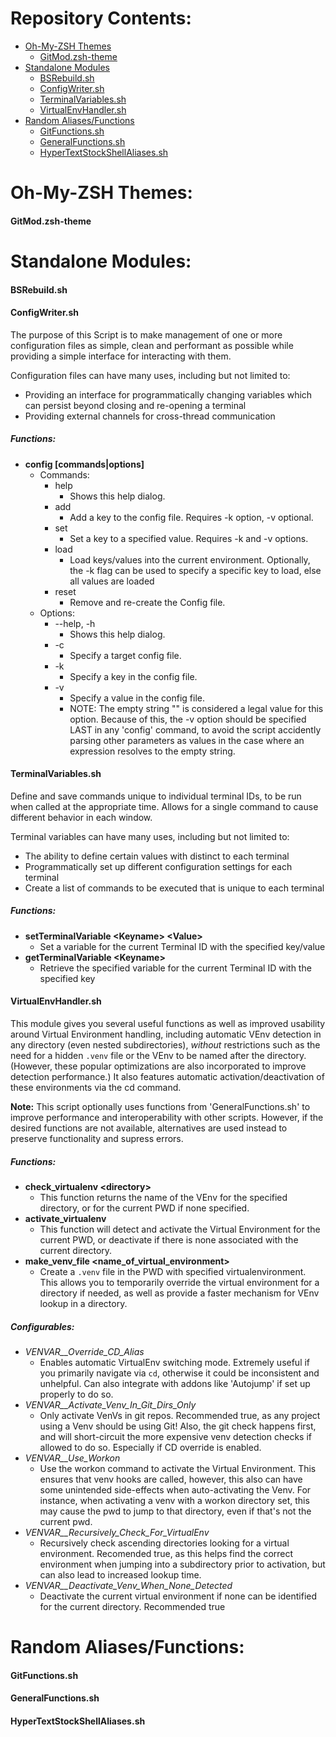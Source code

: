 Repository Contents:
======================
- [Oh-My-ZSH Themes](#oh-my-zsh-themes)
  - [GitMod.zsh-theme](#gitmodzsh-theme)
- [Standalone Modules](#standalone-modules)
  - [BSRebuild.sh](#bsrebuildsh)
  - [ConfigWriter.sh](#configwritersh)
  - [TerminalVariables.sh](#terminalvariablessh)
  - [VirtualEnvHandler.sh](#virtualenvhandlersh)
- [Random Aliases/Functions](#random-aliasesfunctions)
  - [GitFunctions.sh](#gitfunctionssh)
  - [GeneralFunctions.sh](#generalfunctionssh)
  - [HyperTextStockShellAliases.sh](#hypertextstockshellaliasessh)

Oh-My-ZSH Themes:
======================
#### GitMod.zsh-theme



Standalone Modules:
======================
#### BSRebuild.sh

#### ConfigWriter.sh
The purpose of this Script is to make management of one or more configuration files as simple, clean and performant as possible while providing a simple interface for interacting with them.

Configuration files can have many uses, including but not limited to:
  - Providing an interface for programmatically changing variables which can persist beyond closing and re-opening a terminal
  - Providing external channels for cross-thread communication

##### Functions:
- **config [commands|options]**
  - Commands:
    - help
      - Shows this help dialog.
    - add
      - Add a key to the config file.  Requires -k option, -v optional.
    - set
      - Set a key to a specified value.  Requires -k and -v options.
    - load
      - Load keys/values into the current environment. Optionally, the -k flag can be used to specify a specific key to load, else all values are loaded
    - reset
      - Remove and re-create the Config file.
  - Options:
    - --help, -h
      - Shows this help dialog.
    - -c
      - Specify a target config file.
    - -k
      - Specify a key in the config file.
    - -v
      - Specify a value in the config file.
      - NOTE: The empty string "" is considered a legal value for this option. Because of this, the -v option should be specified LAST in any 'config' command, to avoid the script accidently parsing other parameters as values in the case where an expression resolves to the empty string.


#### TerminalVariables.sh
Define and save commands unique to individual terminal IDs, to be run when called at the appropriate time.  Allows for a single command to cause different behavior in each window.

Terminal variables can have many uses, including but not limited to:
  - The ability to define certain values with distinct to each terminal
  - Programmatically set up different configuration settings for each terminal
  - Create a list of commands to be executed that is unique to each terminal

##### Functions:
- **setTerminalVariable \<Keyname\> \<Value\>**
  - Set a variable for the current Terminal ID with the specified key/value
- **getTerminalVariable \<Keyname\>**
  - Retrieve the specified variable for the current Terminal ID with the specified key



#### VirtualEnvHandler.sh
This module gives you several useful functions as well as improved usability around Virtual Environment handling, including automatic VEnv detection in any directory (even nested subdirectories), *without* restrictions such as the need for a hidden `.venv` file or the VEnv to be named after the directory. (However, these popular optimizations are also incorporated to improve detection performance.)  It also features automatic activation/deactivation of these environments via the cd command.

**Note:** This script optionally uses functions from 'GeneralFunctions.sh' to improve performance and interoperability with other scripts.  However, if the desired functions are not available, alternatives are used instead to preserve functionality and supress errors.

##### Functions:
- **check_virtualenv \<directory\>** 
  - This function returns the name of the VEnv for the specified directory, or for the current PWD if none specified.
- **activate_virtualenv** 
  - This function will detect and activate the Virtual Environment for the current PWD, or deactivate if there is none associated with the current directory.
- **make_venv_file \<name_of_virtual_environment\>** 
  - Create a `.venv` file in the PWD with specified virtualenvironment.  This allows you to temporarily override the virtual environment for a directory if needed, as well as provide a faster mechanism for VEnv lookup in a directory.

##### Configurables:
- *VENVAR__Override_CD_Alias* 
  - Enables automatic VirtualEnv switching mode.  Extremely useful if you primarily navigate via `cd`, otherwise it could be inconsistent and unhelpful.  Can also integrate with addons like 'Autojump' if set up properly to do so.
- *VENVAR__Activate_Venv_In_Git_Dirs_Only* 
  - Only activate VenVs in git repos.  Recommended true, as any project using a Venv should be using Git!  Also, the git check happens first, and will short-circuit the more expensive venv detection checks if allowed to do so.  Especially if CD override is enabled.
- *VENVAR__Use_Workon* 
  - Use the workon command to activate the Virtual Environment.  This ensures that venv hooks are called, however, this also can have some unintended side-effects when auto-activating the Venv.  For instance, when activating a venv with a workon directory set, this may cause the pwd to jump to that directory, even if that's not the current pwd.
- *VENVAR__Recursively_Check_For_VirtualEnv*
  - Recursively check ascending directories looking for a virtual environment.  Recomended true, as this helps find the correct environment when jumping into a subdirectory prior to activation, but can also lead to increased lookup time.
- *VENVAR__Deactivate_Venv_When_None_Detected*
  - Deactivate the current virtual environment if none can be identified for the current directory. Recommended true



Random Aliases/Functions:
======================
#### GitFunctions.sh

#### GeneralFunctions.sh

#### HyperTextStockShellAliases.sh

